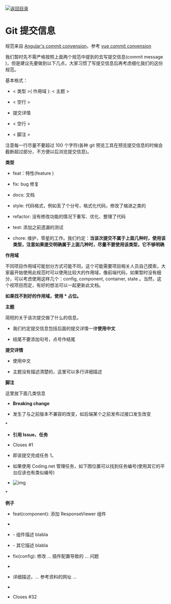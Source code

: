 [![返回目录](https://parg.co/UCb)](https://github.com/wxyyxc1992/Awesome-CheatSheets)

# Git 提交信息

规范来自 [Angular's commit convension](https://docs.google.com/document/d/1QrDFcIiPjSLDn3EL15IJygNPiHORgU1_OOAqWjiDU5Y/edit#)，参考 [vue commit convension](https://github.com/vuejs/vue/blob/dev/.github/COMMIT_CONVENTION.md)

我们暂时先不需严格按照上面两个规范中提到的去写提交信息(commit message )，但是建议先要做到以下几点，大家习惯了写提交信息后再考虑细化我们的这份规范。

基本格式：

- < 类型 >( 作用域 ): < 主题 >

* < 空行 >

- 提交详情

* < 空行 >

- < 脚注 >

注意每一行尽量不要超过 100 个字符(各种 git 预览工具在预览提交信息的时候会截断超过部分，不方便以后浏览提交信息)。

**类型**

- feat：特性(feature )

* fix: bug 修复

- docs: 文档

* style: 代码格式，例如丢了个分号，格式化代码，修改了缩进之类的

- refactor: 没有修改功能的情况下重写、优化、整理了代码

* test: 添加之前遗漏的测试

- chore: 维护，零星的工作。我们约定：**当该次提交不属于上面几种时，使用该类型，注意如果提交明确属于上面几种时，尽量不要使用该类型，它不够明确**

**作用域**

不同项目作用域可能划分方式可能不同，这个可能需要项目相关人员自己摸索，大家最开始使用此规范时可以使用比较大的作用域，像前端代码，如果暂时没有细分，可以考虑使用这样几个：config, component, container, state 。当然，这个视项目而定，有好的想法可以一起更新此文档。

**如果找不到好的作用域，使用 \* 占位。**

**主题**

简短的关于该次提交做了什么的信息。

- 我们约定提交信息包括后面的提交详情一律**使用中文**

* 结尾不要添加句号，点号作结尾

**提交详情**

- 使用中文

* 主题没有描述清楚的，这里可以多行详细描述

**脚注**

这里放下面几类信息

- **Breaking change**

* 发生了与之前版本不兼容的改变，如后端某个之前发布过接口发生改变

\*

- **引用 Issue、任务**

* Closes #1

- 即该提交完成任务 1。

* 如果使用 Coding.net 管理任务，如下图位置可以找到任务编号(使用其它的平台应该也有类似编号)

- ![img](https://images-cdn.shimo.im/QzC5zCcKi9gd7XTr/image.png!thumbnail)

\*

**例子**

- feat(component): 添加 ResponseViewer 组件

-

- \- 组件描述 blabla

* \- 其它描述 blabla

- fix(config): 修改 ... 插件配置导致的 ... 问题

-

- 详细描述，... 参考资料的网址 ...

-

- Closes #32
